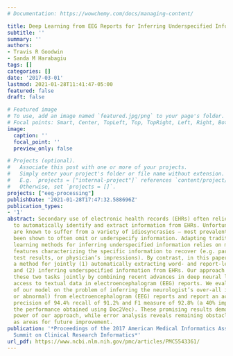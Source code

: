 ```yaml
---
# Documentation: https://wowchemy.com/docs/managing-content/

title: Deep Learning from EEG Reports for Inferring Underspecified Information
subtitle: ''
summary: ''
authors:
- Travis R Goodwin
- Sanda M Harabagiu
tags: []
categories: []
date: '2017-03-01'
lastmod: 2021-01-28T11:41:47-05:00
featured: false
draft: false

# Featured image
# To use, add an image named `featured.jpg/png` to your page's folder.
# Focal points: Smart, Center, TopLeft, Top, TopRight, Left, Right, BottomLeft, Bottom, BottomRight.
image:
  caption: ''
  focal_point: ''
  preview_only: false

# Projects (optional).
#   Associate this post with one or more of your projects.
#   Simply enter your project's folder or file name without extension.
#   E.g. `projects = ["internal-project"]` references `content/project/deep-learning/index.md`.
#   Otherwise, set `projects = []`.
projects: ["eeg-processing"]
publishDate: '2021-01-28T17:47:32.588696Z'
publication_types:
- '1'
abstract: Secondary use of electronic health records (EHRs) often relies on the ability
  to automatically identify and extract information from EHRs. Unfortunately, EHRs
  are known to suffer from a variety of idiosyncrasies – most prevalently, they have
  been shown to often omit or underspecify information. Adapting traditional machine
  learning methods for inferring underspecified information relies on manually specifying
  features characterizing the specific information to recover (e.g. particular findings,
  test results, or physician’s impressions). By contrast, in this paper, we present
  a method for jointly (1) automatically extracting word- and report-level features
  and (2) inferring underspecified information from EHRs. Our approach accomplishes
  these two tasks jointly by combining recent advances in deep neural learning with
  access to textual data in electroencephalogram (EEG) reports. We evaluate the performance
  of our model on the problem of inferring the neurologist’s over-all impression (normal
  or abnormal) from electroencephalogram (EEG) reports and report an accuracy of 91.4%
  precision of 94.4% recall of 91.2% and F1 measure of 92.8% (a 40% improvement over
  the performance obtained using Doc2Vec). These promising results demonstrate the
  power of our approach, while error analysis reveals remaining obstacles as well
  as areas for future improvement.
publication: '*Proceedings of the 2017 American Medical Informatics Association (AMIA)
  Summit on Clinical Research Informatics*'
url_pdf: https://www.ncbi.nlm.nih.gov/pmc/articles/PMC5543361/
---
```

